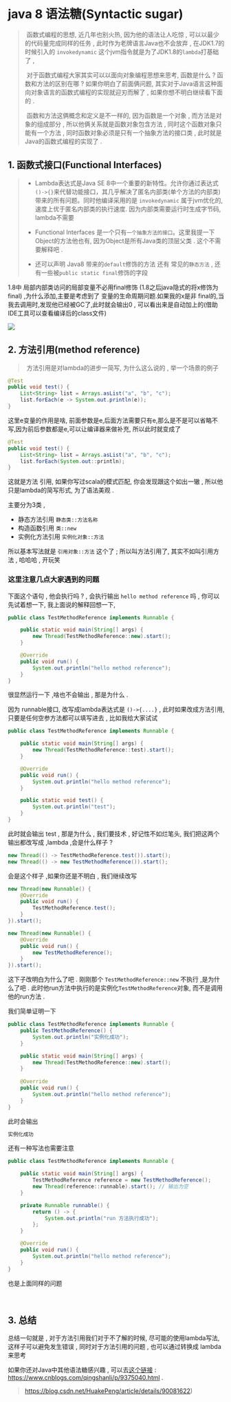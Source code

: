 # java 8 语法糖(Syntactic sugar)

> ​	函数式编程的思想, 近几年也别火热, 因为他的语法让人吃惊 , 可以以最少的代码量完成同样的任务 , 此时作为老牌语言Java也不会放弃 , 在JDK1.7的时候引入的 `invokedynamic` 这个jvm指令就是为了JDK1.8的`lambda`打基础了 , 
>
> ​	对于函数式编程大家其实可以以面向对象编程思想来思考, 函数是什么 ? 函数和方法的区别在哪 ? 如果你明白了前面俩问题, 其实对于Java语言这种面向对象语言的函数式编程的实现就迎刃而解了  ,  如果你想不明白继续看下面的 . 
>
> ​	函数和方法这俩概念和定义是不一样的, 因为函数是一个对象 , 而方法是对象的组成部分 ,  所以他俩关系就是函数对象包含方法 , 同时这个函数对象只能有一个方法 , 同时函数对象必须是只有一个抽象方法的接口类 , 此时就是Java的函数式编程的实现了  . 

## 1. 函数式接口(Functional Interfaces)

>- Lambda表达式是Java SE 8中一个重要的新特性。允许你通过表达式`()->{}`来代替功能接口，其几乎解决了匿名内部类(单个方法的内部类)带来的所有问题。同时他编译采用的是 `invokedynamic` 属于jvm优化的, 速度上优于匿名内部类的执行速度. 因为内部类需要运行时生成字节码, lambda不需要
>
>- Functional Interfaces 是一个只有`一个抽象方法的接口`。这里我提一下Object的方法他也有, 因为Object是所有Java类的顶层父类 . 这个不需要解释吧 . 
>- 还可以声明 Java8 带来的`default`修饰的方法 还有 常见的`静态方法` , 还有一些被`public static final`修饰的字段

1.8中 局部内部类访问的局部变量不必用final修饰 (1.8之后java隐式的将x修饰为final) ,为什么添加,主要是考虑到了 变量的生命周期问题.如果我的x是非 final的,当我去调用时,发现他已经被GC了,此时就会输出0 ,  可以看出来是自动加上的(借助IDE工具可以查看编译后的class文件)

![](https://tyut.oss-cn-beijing.aliyuncs.com/image/2019-09-20/ca51b967-e026-4bdd-9b4b-cf915d5c262e.png?x-oss-process=style/template01)

## 2. 方法引用(method reference)  

> ​	方法引用是对lambda的进步一简写, 为什么这么说的 , 举一个场景的例子

```java
@Test
public void test() {
    List<String> list = Arrays.asList("a", "b", "c");
    list.forEach(e -> System.out.println(e));
}
```

这里e变量的作用是啥, 前面参数是e,后面方法需要只有e,那么是不是可以省略不写,因为前后参数都是e,可以让编译器来做补充,  所以此时就变成了

```java
@Test
public void test() {
    List<String> list = Arrays.asList("a", "b", "c");
    list.forEach(System.out::println);
}
```

这就是方法 引用,  如果你写过scala的模式匹配, 你会发现跟这个如出一辙 , 所以他只是lambda的简写形式, 为了语法美观 . 

主要分为3类 , 

- 静态方法引用    `静态类::方法名称`
- 构造函数引用  `类::new`
- 实例化方法引用  `实例化对象::方法`

所以基本写法就是 `引用对象::方法` 这个了 ;  所以叫方法引用了, 其实不如叫引用方法 , 哈哈哈 , 开玩笑

### 这里注意几点大家遇到的问题

下面这个语句 , 他会执行吗 ? , 会执行输出 `hello method reference` 吗 , 你可以先试着想一下, 我上面说的解释回想一下, 

```java
public class TestMethodReference implements Runnable {

    public static void main(String[] args) {
        new Thread(TestMethodReference::new).start();
    }

    @Override
    public void run() {
        System.out.println("hello method reference");
    }
}
```

很显然运行一下 ,啥也不会输出 , 那是为什么 . 

因为 runnable接口, 改写成lambda表达式是 `()->{....}` , 此时如果改成方法引用,只要是任何空参方法都可以填写进去 , 比如我给大家试试

```java
public class TestMethodReference implements Runnable {

    public static void main(String[] args) {
        new Thread(TestMethodReference::test).start();
    }

    @Override
    public void run() {
        System.out.println("hello method reference");
    }

    public static void test() {
        System.out.println("test");
    }
}
```

此时就会输出 test , 那是为什么 , 我们要技术 , 好记性不如烂笔头, 我们把这两个输出都改写成 ,lambda ,会是什么样子 ? 

```java
new Thread(() -> TestMethodReference.test()).start();
new Thread(() -> new TestMethodReference()).start();
```

会是这个样子 ,如果你还是不明白 , 我们继续改写

```java
new Thread(new Runnable() {
    @Override
    public void run() {
        TestMethodReference.test();
    }
}).start();

new Thread(new Runnable() {
    @Override
    public void run() {
        new TestMethodReference();
    }
}).start();
```

这下子改明白为什么了吧 . 刚刚那个 `TestMethodReference::new` 不执行 ,是为什么了吧 . 此时他run方法中执行的是实例化`TestMethodReference`对象, 而不是调用他的run方法 . 



我们简单证明一下

```java
public class TestMethodReference implements Runnable {
    public TestMethodReference() {
        System.out.println("实例化成功");
    }

    public static void main(String[] args) {
        new Thread(TestMethodReference::new).start();
    }
    
    @Override
    public void run() {
        System.out.println("hello method reference");
    }
}
```

此时会输出

```java
实例化成功
```



还有一种写法也需要注意

```java
public class TestMethodReference implements Runnable {

    public static void main(String[] args) {
        TestMethodReference reference = new TestMethodReference();
        new Thread(reference::runnable).start(); // 输出为空
    }

    private Runnable runnable() {
        return () -> {
            System.out.println("run 方法执行成功");
        };
    }

    @Override
    public void run() {
        System.out.println("hello method reference");
    }
}
```

也是上面同样的问题

​	

## 3. 总结

总结一句就是 , 对于方法引用我们对于不了解的时候, 尽可能的使用lambda写法, 这样子可以避免发生错误 , 同时对于方法引用的问题 , 也可以通过转换成 lambda来思考





如果你还对Java中其他语法糖感兴趣 , 可以去[这个链接](https://www.cnblogs.com/qingshanli/p/9375040.html) : https://www.cnblogs.com/qingshanli/p/9375040.html . 





> https://blog.csdn.net/HuakePeng/article/details/90081622)